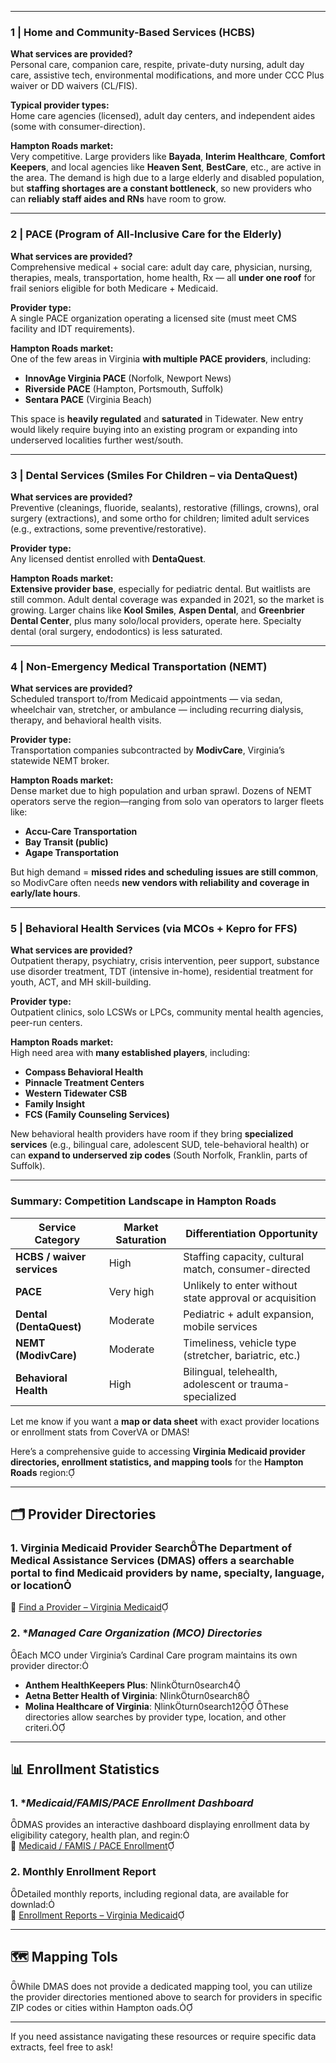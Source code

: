
---

### 1 | **Home and Community-Based Services (HCBS)**

**What services are provided?**  
Personal care, companion care, respite, private-duty nursing, adult day care, assistive tech, environmental modifications, and more under CCC Plus waiver or DD waivers (CL/FIS).

**Typical provider types:**  
Home care agencies (licensed), adult day centers, and independent aides (some with consumer-direction).

**Hampton Roads market:**  
Very competitive. Large providers like **Bayada**, **Interim Healthcare**, **Comfort Keepers**, and local agencies like **Heaven Sent**, **BestCare**, etc., are active in the area. The demand is high due to a large elderly and disabled population, but **staffing shortages are a constant bottleneck**, so new providers who can **reliably staff aides and RNs** have room to grow.

---

### 2 | **PACE (Program of All-Inclusive Care for the Elderly)**

**What services are provided?**  
Comprehensive medical + social care: adult day care, physician, nursing, therapies, meals, transportation, home health, Rx — all **under one roof** for frail seniors eligible for both Medicare + Medicaid.

**Provider type:**  
A single PACE organization operating a licensed site (must meet CMS facility and IDT requirements).

**Hampton Roads market:**  
One of the few areas in Virginia **with multiple PACE providers**, including:

- **InnovAge Virginia PACE** (Norfolk, Newport News)
- **Riverside PACE** (Hampton, Portsmouth, Suffolk)
- **Sentara PACE** (Virginia Beach)

This space is **heavily regulated** and **saturated** in Tidewater. New entry would likely require buying into an existing program or expanding into underserved localities further west/south.

---

### 3 | **Dental Services (Smiles For Children – via DentaQuest)**

**What services are provided?**  
Preventive (cleanings, fluoride, sealants), restorative (fillings, crowns), oral surgery (extractions), and some ortho for children; limited adult services (e.g., extractions, some preventive/restorative).

**Provider type:**  
Any licensed dentist enrolled with **DentaQuest**.

**Hampton Roads market:**  
**Extensive provider base**, especially for pediatric dental. But waitlists are still common. Adult dental coverage was expanded in 2021, so the market is growing. Larger chains like **Kool Smiles**, **Aspen Dental**, and **Greenbrier Dental Center**, plus many solo/local providers, operate here. Specialty dental (oral surgery, endodontics) is less saturated.

---

### 4 | **Non-Emergency Medical Transportation (NEMT)**

**What services are provided?**  
Scheduled transport to/from Medicaid appointments — via sedan, wheelchair van, stretcher, or ambulance — including recurring dialysis, therapy, and behavioral health visits.

**Provider type:**  
Transportation companies subcontracted by **ModivCare**, Virginia’s statewide NEMT broker.

**Hampton Roads market:**  
Dense market due to high population and urban sprawl. Dozens of NEMT operators serve the region—ranging from solo van operators to larger fleets like:

- **Accu-Care Transportation**
- **Bay Transit (public)**
- **Agape Transportation**

But high demand = **missed rides and scheduling issues are still common**, so ModivCare often needs **new vendors with reliability and coverage in early/late hours**.

---

### 5 | **Behavioral Health Services (via MCOs + Kepro for FFS)**

**What services are provided?**  
Outpatient therapy, psychiatry, crisis intervention, peer support, substance use disorder treatment, TDT (intensive in-home), residential treatment for youth, ACT, and MH skill-building.

**Provider type:**  
Outpatient clinics, solo LCSWs or LPCs, community mental health agencies, peer-run centers.

**Hampton Roads market:**  
High need area with **many established players**, including:

- **Compass Behavioral Health**
- **Pinnacle Treatment Centers**
- **Western Tidewater CSB**
- **Family Insight**
- **FCS (Family Counseling Services)**

New behavioral health providers have room if they bring **specialized services** (e.g., bilingual care, adolescent SUD, tele-behavioral health) or can **expand to underserved zip codes** (South Norfolk, Franklin, parts of Suffolk).

---

### Summary: Competition Landscape in Hampton Roads

| Service Category              | Market Saturation | Differentiation Opportunity                              |
|------------------------------|-------------------|----------------------------------------------------------|
| **HCBS / waiver services**   | High              | Staffing capacity, cultural match, consumer-directed     |
| **PACE**                     | Very high         | Unlikely to enter without state approval or acquisition  |
| **Dental (DentaQuest)**      | Moderate          | Pediatric + adult expansion, mobile services             |
| **NEMT (ModivCare)**         | Moderate          | Timeliness, vehicle type (stretcher, bariatric, etc.)    |
| **Behavioral Health**        | High              | Bilingual, telehealth, adolescent or trauma-specialized  |

Let me know if you want a **map or data sheet** with exact provider locations or enrollment stats from CoverVA or DMAS!

Here’s a comprehensive guide to accessing **Virginia Medicaid provider directories, enrollment statistics, and mapping tools** for the **Hampton Roads** region:

---

## 🗂️ Provider Directories

### 1. **Virginia Medicaid Provider Search**The Department of Medical Assistance Services (DMAS) offers a searchable portal to find Medicaid providers by name, specialty, language, or location  
🔗 [Find a Provider – Virginia Medicaid](https://www.dmas.virginia.gov/for-members/find-a-provider/)

### 2. **Managed Care Organization (MCO) Directories*
Each MCO under Virginia’s Cardinal Care program maintains its own provider director:
- **Anthem HealthKeepers Plus**: linkturn0search4
- **Aetna Better Health of Virginia**: linkturn0search8
- **Molina Healthcare of Virginia**: linkturn0search12
These directories allow searches by provider type, location, and other criteri.

---

## 📊 Enrollment Statistics

### 1. **Medicaid/FAMIS/PACE Enrollment Dashboard*
DMAS provides an interactive dashboard displaying enrollment data by eligibility category, health plan, and regin:  
🔗 [Medicaid / FAMIS / PACE Enrollment](https://www.dmas.virginia.gov/data-reporting/eligibility-enrollment/medicaid-famis-pace-enrollment/)

### 2. **Monthly Enrollment Report**
Detailed monthly reports, including regional data, are available for downlad:  
🔗 [Enrollment Reports – Virginia Medicaid](https://www.dmas.virginia.gov/data-reporting/eligibility-enrollment/enrollment-reports/)

---

## 🗺️ Mapping Tols

While DMAS does not provide a dedicated mapping tool, you can utilize the provider directories mentioned above to search for providers in specific ZIP codes or cities within Hampton oads.

---

If you need assistance navigating these resources or require specific data extracts, feel free to ask! 
